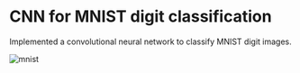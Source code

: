 # CNN for MNIST digit classification

Implemented a convolutional neural network to classify MNIST digit images.

![mnist](https://github.com/bryceForrest/CNN-MNSIT-digit-classifier/assets/99369790/94132589-5ce6-43ee-8281-fc4e4ca88622)
